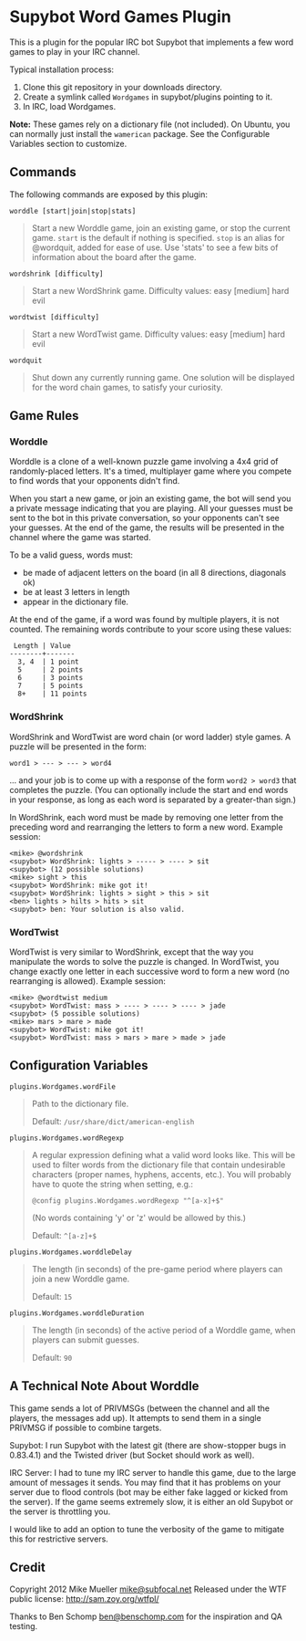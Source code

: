 Supybot Word Games Plugin
=========================

This is a plugin for the popular IRC bot Supybot that implements a few
word games to play in your IRC channel.

Typical installation process:

1. Clone this git repository in your downloads directory.
2. Create a symlink called `Wordgames` in supybot/plugins pointing to it.
3. In IRC, load Wordgames.

**Note:** These games rely on a dictionary file (not included).  On
Ubuntu, you can normally just install the `wamerican` package.  See
the Configurable Variables section to customize.

Commands
--------

The following commands are exposed by this plugin:

`worddle [start|join|stop|stats]`

> Start a new Worddle game, join an existing game, or stop the current game.
> `start` is the default if nothing is specified.  `stop` is an alias for
> @wordquit, added for ease of use.  Use 'stats' to see a few bits of
> information about the board after the game.

`wordshrink [difficulty]`

> Start a new WordShrink game.  Difficulty values: easy [medium] hard evil

`wordtwist [difficulty]`

> Start a new WordTwist game.  Difficulty values: easy [medium] hard evil

`wordquit`

> Shut down any currently running game. One solution will be displayed for
> the word chain games, to satisfy your curiosity.

Game Rules
----------

### Worddle

Worddle is a clone of a well-known puzzle game involving a 4x4 grid of
randomly-placed letters.  It's a timed, multiplayer game where you compete
to find words that your opponents didn't find.

When you start a new game, or join an existing game, the bot will send you a
private message indicating that you are playing.  All your guesses must be
sent to the bot in this private conversation, so your opponents can't see your
guesses.  At the end of the game, the results will be presented in the channel
where the game was started.

To be a valid guess, words must:

* be made of adjacent letters on the board (in all 8 directions, diagonals ok)
* be at least 3 letters in length
* appear in the dictionary file.

At the end of the game, if a word was found by multiple players, it is not
counted.  The remaining words contribute to your score using these values:

     Length | Value
    --------+-------
      3, 4  | 1 point
      5     | 2 points
      6     | 3 points
      7     | 5 points
      8+    | 11 points

### WordShrink

WordShrink and WordTwist are word chain (or word ladder) style games.
A puzzle will be presented in the form:

    word1 > --- > --- > word4

... and your job is to come up with a response of the form `word2 > word3`
that completes the puzzle.  (You can optionally include the start and end
words in your response, as long as each word is separated by a greater-than
sign.)

In WordShrink, each word must be made by removing one letter from the
preceding word and rearranging the letters to form a new word.  Example
session:

    <mike> @wordshrink
    <supybot> WordShrink: lights > ----- > ---- > sit
    <supybot> (12 possible solutions)
    <mike> sight > this
    <supybot> WordShrink: mike got it!
    <supybot> WordShrink: lights > sight > this > sit
    <ben> lights > hilts > hits > sit
    <supybot> ben: Your solution is also valid.

### WordTwist

WordTwist is very similar to WordShrink, except that the way you manipulate
the words to solve the puzzle is changed.  In WordTwist, you change exactly
one letter in each successive word to form a new word (no rearranging is
allowed).  Example session:

    <mike> @wordtwist medium
    <supybot> WordTwist: mass > ---- > ---- > ---- > jade
    <supybot> (5 possible solutions)
    <mike> mars > mare > made
    <supybot> WordTwist: mike got it!
    <supybot> WordTwist: mass > mars > mare > made > jade

Configuration Variables
-----------------------

`plugins.Wordgames.wordFile`

> Path to the dictionary file.
>  
> Default: `/usr/share/dict/american-english`

`plugins.Wordgames.wordRegexp`

> A regular expression defining what a valid word looks like.  This will
> be used to filter words from the dictionary file that contain undesirable
> characters (proper names, hyphens, accents, etc.).  You will probably have
> to quote the string when setting, e.g.:
>
>     @config plugins.Wordgames.wordRegexp "^[a-x]+$"
>
> (No words containing 'y' or 'z' would be allowed by this.)
>
> Default: `^[a-z]+$`

`plugins.Wordgames.worddleDelay`

> The length (in seconds) of the pre-game period where players can join a
> new Worddle game.
>
> Default: `15`

`plugins.Wordgames.worddleDuration`

> The length (in seconds) of the active period of a Worddle game, when
> players can submit guesses.
>
> Default: `90`

A Technical Note About Worddle
------------------------------

This game sends a lot of PRIVMSGs (between the channel and all the players,
the messages add up).  It attempts to send them in a single PRIVMSG if
possible to combine targets.

Supybot: I run Supybot with the latest git (there are show-stopper bugs in
0.83.4.1) and the Twisted driver (but Socket should work as well).

IRC Server: I had to tune my IRC server to handle this game, due to the large
amount of messages it sends.  You may find that it has problems on your server
due to flood controls (bot may be either fake lagged or kicked from the
server).  If the game seems extremely slow, it is either an old Supybot or the
server is throttling you.

I would like to add an option to tune the verbosity of the game to mitigate
this for restrictive servers.

Credit
------

Copyright 2012 Mike Mueller <mike@subfocal.net>
Released under the WTF public license: http://sam.zoy.org/wtfpl/

Thanks to Ben Schomp <ben@benschomp.com> for the inspiration and QA testing.
